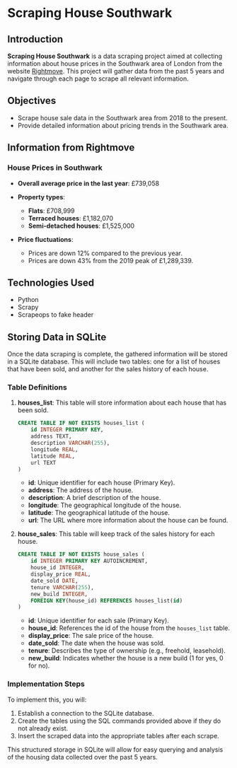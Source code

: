 # Scraping House Southwark

## Introduction  

**Scraping House Southwark** is a data scraping project aimed at collecting information about house prices in the Southwark area of London from the website [Rightmove](https://www.rightmove.co.uk/house-prices/southwark-85215.html?soldIn=5&page=1). This project will gather data from the past 5 years and navigate through each page to scrape all relevant information.  

## Objectives  

- Scrape house sale data in the Southwark area from 2018 to the present.  
- Provide detailed information about pricing trends in the Southwark area.  

## Information from Rightmove  

### House Prices in Southwark  

- **Overall average price in the last year**: £739,058  
- **Property types**:  
  - **Flats**: £708,999  
  - **Terraced houses**: £1,182,070  
  - **Semi-detached houses**: £1,525,000  

- **Price fluctuations**:  
  - Prices are down 12% compared to the previous year.  
  - Prices are down 43% from the 2019 peak of £1,289,339.  

## Technologies Used  

- Python  
- Scrapy
- Scrapeops to fake header

## Storing Data in SQLite  

Once the data scraping is complete, the gathered information will be stored in a SQLite database. This will include two tables: one for a list of houses that have been sold, and another for the sales history of each house.  

### Table Definitions  

1. **houses_list**: This table will store information about each house that has been sold.  

    ```sql  
    CREATE TABLE IF NOT EXISTS houses_list (  
        id INTEGER PRIMARY KEY,  
        address TEXT,  
        description VARCHAR(255),  
        longitude REAL,  
        latitude REAL,  
        url TEXT  
    )  
    ```  

    - **id**: Unique identifier for each house (Primary Key).  
    - **address**: The address of the house.  
    - **description**: A brief description of the house.  
    - **longitude**: The geographical longitude of the house.  
    - **latitude**: The geographical latitude of the house.  
    - **url**: The URL where more information about the house can be found.  

2. **house_sales**: This table will keep track of the sales history for each house.  

    ```sql  
    CREATE TABLE IF NOT EXISTS house_sales (  
        id INTEGER PRIMARY KEY AUTOINCREMENT,  
        house_id INTEGER,  
        display_price REAL,  
        date_sold DATE,  
        tenure VARCHAR(255),  
        new_build INTEGER,  
        FOREIGN KEY(house_id) REFERENCES houses_list(id)  
    )  
    ```  

    - **id**: Unique identifier for each sale (Primary Key).  
    - **house_id**: References the id of the house from the `houses_list` table.  
    - **display_price**: The sale price of the house.  
    - **date_sold**: The date when the house was sold.  
    - **tenure**: Describes the type of ownership (e.g., freehold, leasehold).  
    - **new_build**: Indicates whether the house is a new build (1 for yes, 0 for no).  

### Implementation Steps  

To implement this, you will:  

1. Establish a connection to the SQLite database.  
2. Create the tables using the SQL commands provided above if they do not already exist.  
3. Insert the scraped data into the appropriate tables after each scrape.  

This structured storage in SQLite will allow for easy querying and analysis of the housing data collected over the past 5 years.
